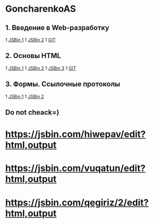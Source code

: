 # GoncharenkoAS

## 1. Введение в Web-разработку
1 [JSBin 1](https://jsbin.com/dufexos/edit?html,output)
1 [JSBin 2](https://jsbin.com/rumolekica/1/edit?html,output)
1 [GIT](https://github.com/AdukarIT/GoncharenkoAS/tree/master/Task1)

## 2. Основы HTML
1 [JSBin 1](https://jsbin.com/xaguvav/edit?html,css,output)
1 [JSBin 2](https://jsbin.com/nuzopum/edit?html,css,output)
1 [JSBin 3](https://jsbin.com/saluguf/edit?html,css,output)
1 [GIT](https://github.com/AdukarIT/GoncharenkoAS/tree/master/Task2)

## 3. Формы. Ссылочные протоколы
1 [JSBin 1](https://jsbin.com/kapeliz/9/edit?html,css,output)
1 [JSBin 2](https://jsbin.com/kapeliz/11/edit?html,css,output)

## Do not cheack=)
# https://jsbin.com/hiwepav/edit?html,output
# https://jsbin.com/vuqatun/edit?html,output
# https://jsbin.com/qegiriz/2/edit?html,output
